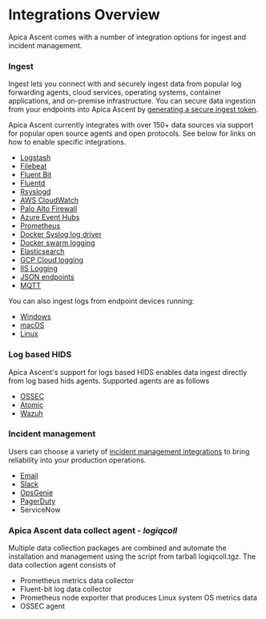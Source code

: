 # Integrations Overview

Apica Ascent comes with a number of integration options for ingest and incident management.

### Ingest

Ingest lets you connect with and securely ingest data from popular log forwarding agents, cloud services, operating systems, container applications, and on-premise infrastructure. You can secure data ingestion from your endpoints into Apica Ascent by [generating a secure ingest token](generating-a-secure-ingest-token.md).

Apica Ascent currently integrates with over 150+ data sources via support for popular open source agents and open protocols. See below for links on how to enable specific integrations.

* [Logstash](../list-of-data-sources/logstash.md)
* [Filebeat](../list-of-data-sources/filebeat.md)
* [Fluent Bit](../list-of-data-sources/fluent-bit/)
* [Fluentd](../list-of-data-sources/fluentd.md)
* [Rsyslogd](../list-of-data-sources/rsyslogd.md)
* [AWS CloudWatch](../list-of-data-sources/aws/aws-cloudwatch-exporter.md)
* [Palo Alto Firewall](../list-of-data-sources/palo-alto-firewall.md)
* [Azure Event Hubs](../list-of-data-sources/azure/azure-event-hubs.md)
* [Prometheus](../list-of-data-sources/prometheus/)
* [Docker Syslog log driver](../list-of-data-sources/docker-syslog-log-driver.md)
* [Docker swarm logging](../list-of-data-sources/docker-swarm-logging.md)
* [Elasticsearch](../../data-sources/time-series-databases/elasticsearch-data-source.md)
* [GCP Cloud logging](../list-of-data-sources/gcp-cloud-logging.md)
* [IIS Logging](../list-of-data-sources/fluent-bit/iis-logs-on-windows.md)
* [JSON endpoints](../../data-sources/api/json-data-source.md)
* [MQTT](../list-of-data-sources/mqtt.md)

You can also ingest logs from endpoint devices running:

* [Windows](../list-of-data-sources/fluent-bit/#fluent-bit-for-windows)
* [macOS](https://github.com/logiqai/logiq-installation/tree/main/fluent-bit/macos)
* [Linux](https://github.com/logiqai/logiq-installation/tree/main/fluent-bit/linux)

### Log based HIDS

Apica Ascent's support for logs based HIDS enables data ingest directly from log based hids agents. Supported agents are as follows

* [OSSEC](https://docs.logiq.ai/integrations/ossec-variants-ossec-wazuh-atomic)
* [Atomic](https://docs.logiq.ai/integrations/ossec-variants-ossec-wazuh-atomic)
* [Wazuh](https://docs.logiq.ai/integrations/ossec-variants-ossec-wazuh-atomic)

### Incident management

Users can choose a variety of [incident management integrations](https://docs.logiq.ai/integrations/alert-destinations) to bring reliability into your production operations.

* [Email](https://docs.logiq.ai/integrations/alert-destinations#email)
* [Slack](https://docs.logiq.ai/integrations/alert-destinations#slack)
* [OpsGenie](https://docs.logiq.ai/integrations/alert-destinations#opsgenie)
* [PagerDuty](https://docs.logiq.ai/integrations/alert-destinations#pagerduty)
* ServiceNow

### Apica Ascent data collect agent - _logiqcoll_

Multiple data collection packages are combined and automate the installation and management using the script from tarball logiqcoll.tgz. The data collection agent consists of

* Prometheus metrics data collector
* Fluent-bit log data collector
* Prometheus node exporter that produces Linux system OS metrics data
* OSSEC agent
